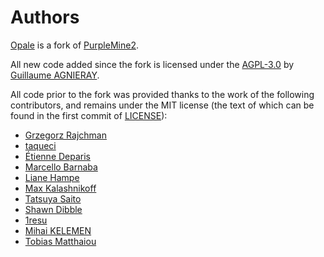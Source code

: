 # Authors

[Opale](https://github.com/VitexSoftware/magopale) is a fork of [PurpleMine2](https://github.com/mrliptontea/PurpleMine2).

All new code added since the fork is licensed under the [AGPL-3.0](https://www.gnu.org/licenses/agpl-3.0.html) by [Guillaume AGNIERAY](https://github.com/gagnieray/).

All code prior to the fork was provided thanks to the work of the following contributors, and remains under the MIT license (the text of which can be found in the first commit of [LICENSE](https://github.com/VitexSoftware/magopale/blob/e17de6e8005d5b47407e0f3635bf511d9273d05b/LICENSE)):

* [Grzegorz Rajchman](https://github.com/mrliptontea)
* [taqueci](https://github.com/taqueci)
* [Étienne Deparis](https://github.com/milouse)
* [Marcello Barnaba](https://github.com/vjt)
* [Liane Hampe](https://github.com/liaham)
* [Max Kalashnikoff](https://github.com/geekbrother)
* [Tatsuya Saito](https://github.com/two-pack)
* [Shawn Dibble](https://github.com/shawndibble)
* [1resu](https://github.com/1resu)
* [Mihai KELEMEN](https://github.com/mihaikelemen)
* [Tobias Matthaiou](https://github.com/TumTum)
